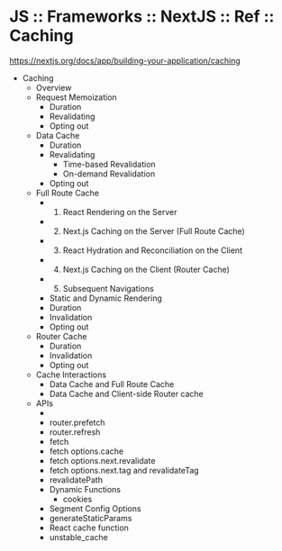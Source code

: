 # JS :: Frameworks :: NextJS :: Ref :: Caching

https://nextjs.org/docs/app/building-your-application/caching

* Caching
  - Overview
  * Request Memoization
    - Duration
    - Revalidating
    - Opting out
  * Data Cache
    - Duration
    - Revalidating
      - Time-based Revalidation
      - On-demand Revalidation
    - Opting out
  * Full Route Cache
    - 1. React Rendering on the Server
    - 2. Next.js Caching on the Server (Full Route Cache)
    - 3. React Hydration and Reconciliation on the Client
    - 4. Next.js Caching on the Client (Router Cache)
    - 5. Subsequent Navigations
    - Static and Dynamic Rendering
    - Duration
    - Invalidation
    - Opting out
  * Router Cache
    - Duration
    - Invalidation
    - Opting out
  * Cache Interactions
    - Data Cache and Full Route Cache
    - Data Cache and Client-side Router cache
  * APIs
    - <Link>
    - router.prefetch
    - router.refresh
    - fetch
    - fetch options.cache
    - fetch options.next.revalidate
    - fetch options.next.tag and revalidateTag
    - revalidatePath
    - Dynamic Functions
      - cookies
    - Segment Config Options
    - generateStaticParams
    - React cache function
    - unstable_cache
